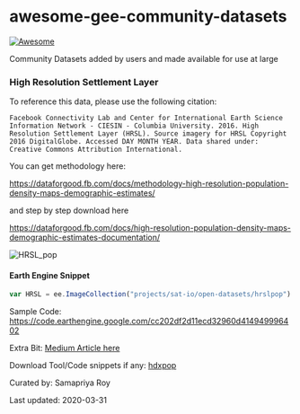# awesome-gee-community-datasets
[![Awesome](https://cdn.rawgit.com/sindresorhus/awesome/d7305f38d29fed78fa85652e3a63e154dd8e8829/media/badge.svg)](https://github.com/sindresorhus/awesome)

Community Datasets added by users and made available for use at large


### High Resolution Settlement Layer

To reference this data, please use the following citation: 

```
Facebook Connectivity Lab and Center for International Earth Science Information Network - CIESIN - Columbia University. 2016. High Resolution Settlement Layer (HRSL). Source imagery for HRSL Copyright 2016 DigitalGlobe. Accessed DAY MONTH YEAR. Data shared under: Creative Commons Attribution International.
```


You can get methodology here:

https://dataforgood.fb.com/docs/methodology-high-resolution-population-density-maps-demographic-estimates/

and step by step download here

https://dataforgood.fb.com/docs/high-resolution-population-density-maps-demographic-estimates-documentation/


![HRSL_pop](https://user-images.githubusercontent.com/6677629/81494362-4e8ed080-9276-11ea-8feb-f286a2bcb8da.gif)

#### Earth Engine Snippet
```js
var HRSL = ee.ImageCollection("projects/sat-io/open-datasets/hrslpop")
```

Sample Code: https://code.earthengine.google.com/cc202df2d11ecd32960d414949996402

Extra Bit: [Medium Article here](https://medium.com/@samapriyaroy/community-datasets-in-google-earth-engine-an-experiment-b72daa474819)

Download Tool/Code snippets if any: [hdxpop](https://github.com/samapriya/hdxpop)

Curated by: Samapriya Roy

Last updated: 2020-03-31
